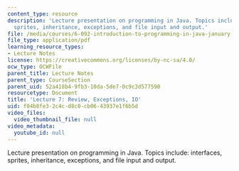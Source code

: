 ```yaml
---
content_type: resource
description: 'Lecture presentation on programming in Java. Topics include: interfaces,
  sprites, inheritance, exceptions, and file input and output.'
file: /media/courses/6-092-introduction-to-programming-in-java-january-iap-2010/f04b8fe32c4cd8c0cb0643937e1f6b5d_MIT6_092IAP10_lec07.pdf
file_type: application/pdf
learning_resource_types:
- Lecture Notes
license: https://creativecommons.org/licenses/by-nc-sa/4.0/
ocw_type: OCWFile
parent_title: Lecture Notes
parent_type: CourseSection
parent_uid: 52a418b4-9fb3-10da-5de7-0c9c3d577590
resourcetype: Document
title: 'Lecture 7: Review, Exceptions, IO'
uid: f04b8fe3-2c4c-d8c0-cb06-43937e1f6b5d
video_files:
  video_thumbnail_file: null
video_metadata:
  youtube_id: null
---
```

Lecture presentation on programming in Java. Topics include: interfaces, sprites, inheritance, exceptions, and file input and output.